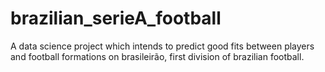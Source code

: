 # brazilian_serieA_football
A data science project which intends to predict good fits between players and football formations on brasileirão, first division of brazilian football.
